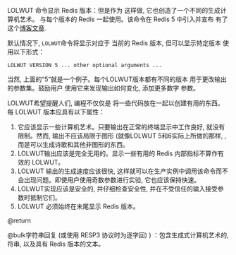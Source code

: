 LOLWUT 命令显示 Redis 版本：但是作为
这样做, 它也创造了一个不同的生成计算机艺术。
与每个版本的 Redis 一起使用。该命令在 Redis 5 中引入并宣布
有了这个[博客文章](http://antirez.com/news/123).

默认情况下, `LOLWUT`命令将显示对应于
当前的 Redis 版本, 但可以显示特定版本
使用以下形式：

    LOLWUT VERSION 5 ... other optional arguments ...

当然, 上面的“5”就是一个例子。每个LOLWUT版本都有不同的版本
用于更改输出的参数集。鼓励用户
使用它来发现输出如何变化, 添加更多数字
参数。

LOLWUT希望提醒人们, 编程不仅仅是
将一些代码放在一起以创建有用的东西。每
LOLWUT 版本应具有以下属性：

1.  它应该显示一些计算机艺术。只要输出在正常的终端显示中工作良好, 就没有限制。然而, 输出不应该局限于图形 (就像LOLWUT 5和6实际上所做的那样,  , 而是可以生成诗歌和其他非图形的东西。
2.  LOLWUT输出应该是完全无用的。显示一些有用的 Redis 内部指标不算作有效的 LOLWUT。
3.  LOLWUT 输出的生成速度应该很快, 这样就可以在生产实例中调用该命令而不会出现问题。即使用户使用奇数参数进行实验, 它也应该保持快速。
4.  LOLWUT实现应该是安全的, 并仔细检查安全性, 并在不受信任的输入接受参数时抵制它们。
5.  LOLWUT 必须始终在末尾显示 Redis 版本。

@return

@bulk字符串回复 (或使用 RESP3 协议时为逐字回) ) ：包含生成式计算机艺术的, 符串, 以及具有 Redis 版本的文本。
